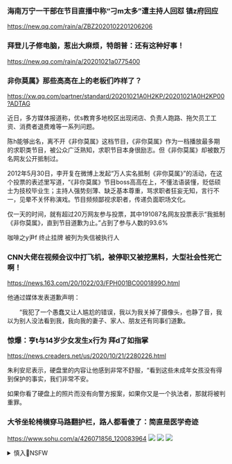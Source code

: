 ### 海南万宁一干部在节目直播中称“刁m太多”遭主持人回怼 镇z府回应
https://new.qq.com/rain/a/ZBZ2020102201206206

### 拜登儿子修电脑，惹出大麻烦，特朗普：还有这种好事！
https://new.qq.com/rain/a/20201021a0775400

### 非你莫属》那些高高在上的老板们咋样了？
https://xw.qq.com/partner/standard/20201021A0H2KP/20201021A0H2KP00?ADTAG

近日，多方媒体报道称，优s教育多地校区出现闭店、负责人跑路、拖欠员工工资、消费者退费难等一系列问题。

陈h能够出名，离不开《非你莫属》这档节目，《非你莫属》作为一档播放最多期的求职类节目，被公众广泛熟知，求职节目本身很励志。但《非你莫属》却被数万名网友公开抵制过。

2012年5月30日，李开复在微博上发起“万人实名抵制《非你莫属》”的活动，在这个投票的表述里写道，“《非你莫属》节目boss高高在上，不懂法语装懂，贬低硕士为技校毕业生；主持人强势刻薄、缺乏基本尊重，骂求职者狂妄无知，言行不一，见晕不关怀称演戏。节目频频鄙视求职者，传递负面职场文化。

仅一天的时间，就有超过20万网友参与投票，其中191087名网友投票表示“我抵制《非你莫属》，直到节目道歉为止。”占到了参与人数的93.6%

咖啡之y尹f
终止挂牌 被列为失信被执行人

### CNN大佬在视频会议中打飞机，被停职又被挖黑料，大型社会性死亡啊！
https://news.163.com/20/1022/03/FPH001BC0001899O.html

他通过媒体发表道歉声明：

　　“我犯了一个愚蠢又让人尴尬的错误，我以为我关掉了摄像头，也静了音，我以为别人没法看到我，我向我的妻子、家人、朋友还有同事们道歉。

### 惊爆：亨t与14岁少女发生x行为 拜d了如指掌
https://news.creaders.net/us/2020/10/21/2280226.html

朱利安尼表示，硬盘里的内容让他感到非常不舒服，“看到这些未成年女孩没有得到保护的事实，我们非常不安。

如果你看了硬盘上的照片而没有向警方报案，如果你又是一个执法者，那就将被判重罪。

### 大爷坐轮椅横穿马路翻护栏，路人都看傻了：简直是医学奇迹
https://www.sohu.com/a/426071856_120083964
![](http://p6.itc.cn/images01/20201020/8ac0281157824594afe52bb67c4d8bea.png)
![](http://p3.itc.cn/images01/20201020/8060e1e994c84ac68fd009ba14199fae.png)
![](http://p6.itc.cn/images01/20201020/a53557591e054b449a897ff9a94ffe41.png)

<details><summary>慎入🔞NSFW</summary>

Not Safe For Work
![](https://upload.wikimedia.org/wikipedia/commons/thumb/d/d3/Biohazard_Symbol_Specification.png/210px-Biohazard_Symbol_Specification.png)

<details><summary><b>风险自理Use At Your Own Risk🈲</summary>

### 沉雁：能连连赶走书记的校长，一定是一个好校长
https://2newcenturynet.blogspot.com/2020/10/blog-post_819.html

1月30日，我写了一篇《相较钟南s，我更喜欢张文h》，我就像捅了马窝蜂，我成了左右的公敌。

### 从检察g到维q律师，从“改g派”到“绝望派
https://cn.nytimes.com/china/20201020/china-prosecutor-lawyer/

她最近在广州郊区农村海鸥岛的家中接受电话采访时说。“很多人看到这个体z的强大，我只看到它的脆弱。

她建立了令人生畏的口碑，高效地将数百个谋杀犯、小偷和毒贩定罪。

那段经历让她对这个z度的缺陷有了深刻的理解。法庭明显偏向j察和检察g，y案司空见惯。

在她看来，这证明g产d控制的体z再也不能容忍哪怕是最忠诚的批评者。

其实我获得的自由是原来你在体z难以想像的自由，”杨b说。

</details>
</details>
